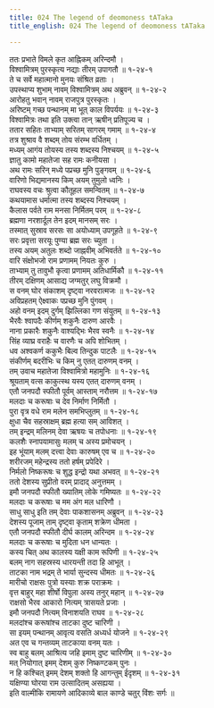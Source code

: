 ```yaml
---
title: 024 The legend of deomoness tATaka
title_english: 024 The legend of deomoness tATaka

---
```

ततः प्रभाते विमले कृत आह्निकम् अरिन्दमौ ।  
विश्वामित्रम् पुरस्कृत्य नद्याः तीरम् उपागतौ ॥ १-२४-१  
ते च सर्वे महात्मानो मुनयः संश्रित व्रताः ।  
उपस्थाप्य शुभाम् नावम् विश्वामित्रम् अथ अब्रुवन् ॥ १-२४-२  
आरोहतु भवान् नावम् राजपुत्र पुरस्कृतः ।  
अरिष्टम् गच्छ पन्थानम् मा भूत् काल विपर्ययः ॥ १-२४-३  
विश्वामित्रः तथा इति उक्त्वा तान् ऋषीन् प्रतिपूज्य च ।  
ततार सहितः ताभ्याम् सरितम् सागरम् गमाम् ॥ १-२४-४  
तत्र शुश्राव वै शब्दम् तोय संरम्भ वर्धितम् ।  
मध्यम् आगंय तोयस्य तस्य शब्दस्य निश्चयम् ॥ १-२४-५  
ज्ञातु कामो महातेजा सह रामः कनीयसा ।  
अथ रामः सरिन् मध्ये पप्रच्छ मुनि पुङ्गवम् ॥ १-२४-६  
वारिणो भिद्यमानस्य किम् अयम् तुमुलो ध्वनिः ।  
राघवस्य वचः श्रुत्वा कौतूहल समन्वितम् ॥ १-२४-७  
कथयामास धर्मात्मा तस्य शब्दस्य निश्चयम् ।  
कैलास पर्वते राम मनसा निर्मितम् परम् ॥ १-२४-८  
ब्रह्मणा नरशार्दूल तेन इदम् मानसम् सरः ।  
तस्मात् सुस्राव सरसः सा अयोध्याम् उपगूहते ॥ १-२४-९  
सरः प्रवृत्ता सरयूः पुण्या ब्रह्म सरः च्युता ।  
तस्य अयम् अतुलः शब्दो जाह्नवीम् अभिवर्तते ॥ १-२४-१०  
वारि संक्षोभजो राम प्रणामम् नियतः कुरु ।  
ताभ्याम् तु तावुभौ कृत्वा प्रणामम् अतिधार्मिकौ ॥ १-२४-११  
तीरम् दक्षिणम् आसाद्य जग्मतुर् लघु विक्रमौ ।  
स वनम् घोर संकाशम् दृष्ट्वा नरवरात्मजः ॥ १-२४-१२  
अविप्रहतम् ऐक्ष्वाकः पप्रच्छ मुनि पुंगवम् ।  
अहो वनम् इदम् दुर्गम् झिल्लिका गण संयुतम् ॥ १-२४-१३  
भैरवैः श्वापदैः कीर्णम् शकुनैः दारुण आरवैः ।  
नाना प्रकारैः शकुनैः वाश्यद्भिः भैरव स्वनैः ॥ १-२४-१४  
सिंह व्याघ्र वराहैः च वारणैः च अपि शोभितम् ।  
धव अश्वकर्ण ककुभैः बिल्व तिन्दुक पाटलैः ॥ १-२४-१५  
संकीर्णम् बदरीभिः च किम् नु एतत् दारुणम् वनम् ।  
तम् उवाच महातेजा विश्वामित्रो महामुनिः ॥ १-२४-१६  
श्रूयताम् वत्स काकुत्स्थ यस्य एतत् दारुणम् वनम् ।  
एतौ जनपदौ स्फीतौ पूर्वम् आस्ताम् नरौत्तम ॥ १-२४-१७  
मलदाः च करूषाः च देव निर्माण निर्मितौ ।  
पुरा वृत्र वधे राम मलेन समभिप्लुतम् ॥ १-२४-१८  
क्षुधा चैव सहस्राक्षम् ब्रह्म हत्या सम् आविशत् ।  
तम् इन्द्रम् मलिनम् देवा ऋषयः च तपोधनाः ॥ १-२४-१९  
कलशैः स्नापयामासुः मलम् च अस्य प्रमोचयन् ।  
इह भूंयाम् मलम् दत्त्वा देवाः कारुषम् एव च ॥ १-२४-२०  
शरीरजम् महेन्द्रस्य ततो हर्षम् प्रपेदिरे ।  
निर्मलो निष्करूषः च शुद्ध इन्द्रो यथा अभवत् ॥ १-२४-२१  
ततो देशस्य सुप्रीतो वरम् प्रादाद् अनुत्तमम् ।  
इमौ जनपदौ स्फीतौ ख्यातिम् लोके गमिष्यतः ॥ १-२४-२२  
मलदाः च करूषाः च मम अंग मल धारिणौ ।  
साधु साधु इति तम् देवाः पाकशासनम् अब्रुवन् ॥ १-२४-२३  
देशस्य पूजाम् ताम् दृष्ट्वा कृताम् शक्रेण धीमता ।  
एतौ जनपदौ स्फीतौ दीर्घ कालम् अरिन्दम ॥ १-२४-२४  
मलदाः च करूषाः च मुदिता धन धान्यतः ।  
कस्य चित् अथ कालस्य यक्षी काम रूपिणी ॥ १-२४-२५  
बलम् नाग सहस्रस्य धारयन्ती तदा हि आभूत् ।  
ताटका नाम भद्रम् ते भार्या सुन्दस्य धीमतः ॥ १-२४-२६  
मारीचो राक्षसः पुत्रो यस्याः शक्र पराक्रमः ।  
वृत्त बाहुर् महा शीर्षो विपुला अस्य तनुर् महान् ॥ १-२४-२७  
राक्षसो भैरव आकारो नित्यम् त्रासयते प्रजाः ।  
इमौ जनपदौ नित्यम् विनाशयति राघव ॥ १-२४-२८  
मलदांश्च करूषांश्च ताटका दुष्ट चारिणी ।  
सा इयम् पन्थानम् आवृत्य वसति अध्यर्ध योजने ॥ १-२४-२९  
अत एव च गन्तव्यम् ताटकाया वनम् यतः ।  
स्व बाहु बलम् आश्रित्य जहि इमाम् दुष्ट चारिणीम् ॥ १-२४-३०  
मत् नियोगात् इमम् देशम् कुरु निष्कण्टकम् पुनः ।  
न हि कश्चित् इमम् देशम् शक्तो हि आगन्तुम् ईदृशम् ॥ १-२४-३१  
यक्षिण्या घोरया राम उत्सादितम् असह्यया ।  
इति वाल्मीकि रामायणे आदिकाव्ये बाल काण्डे चतुर् विंशः सर्गः ॥